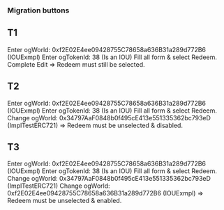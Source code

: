 ### Migration buttons
## T1
Enter ogWorld: 0xf2E02E4ee09428755C78658a636B31a289d772B6 (IOUExmpl)
Enter ogTokenId: 38 (Is an IOU)
Fill all form & select Redeem.
Complete
Edit
=> Redeem must still be selected.

## T2
Enter ogWorld: 0xf2E02E4ee09428755C78658a636B31a289d772B6 (IOUExmpl)
Enter ogTokenId: 38 (Is an IOU)
Fill all form & select Redeem.
Change ogWorld: 0x34797AaF0848b0f495cE413e551335362bc793eD (ImplTestERC721)
=> Redeem must be unselected & disabled.

## T3
Enter ogWorld: 0xf2E02E4ee09428755C78658a636B31a289d772B6 (IOUExmpl)
Enter ogTokenId: 38 (Is an IOU)
Fill all form & select Redeem.
Change ogWorld: 0x34797AaF0848b0f495cE413e551335362bc793eD (ImplTestERC721)
Change ogWorld: 0xf2E02E4ee09428755C78658a636B31a289d772B6 (IOUExmpl)
=> Redeem must be unselected & enabled.
